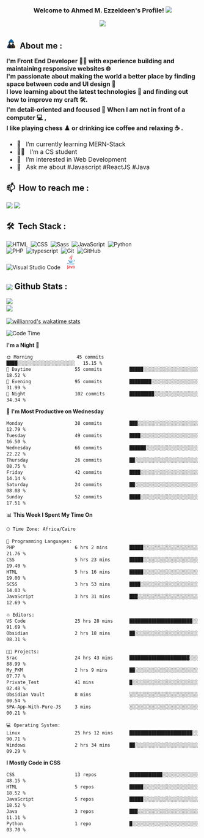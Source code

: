 <h3 align="center">
  Welcome to Ahmed M. Ezzeldeen's Profile!
  <img src="https://media.giphy.com/media/hvRJCLFzcasrR4ia7z/giphy.gif" width="28">
</h3>

<!-- Typing SVG by DenverCoder1 - https://github.com/DenverCoder1/readme-typing-svg -->
<p align="center">
  <a href="https://github.com/DenverCoder1/readme-typing-svg"><img src="https://readme-typing-svg.herokuapp.com/?lines=I'm%20Junior%20Software%20Engineer%20👨‍💻;I'm%20Front-End%20developer;Always%20learning%20new%20things&font=Fira%20Code&center=true&width=440&height=45&color=2196f3&vCenter=true&size=24"></a>
</p>

## <img src ="https://github.com/0xAbdulKhalid/0xAbdulKhalid/raw/main/assets/mdImages/about_me.gif" width=25px> &nbsp;About me :

<p Style="font-size:16px; font-weight:bold; ">
I'm Front End Developer 🧑‍💻 with experience building and maintaining responsive websites 🌐<br>
I'm passionate about making the world a better place by finding space between code and UI design 🎨<br>
I love learning about the latest technologies 🚀 and finding out how to improve my craft 🛠️.<br> I'm detail-oriented and focused 🤏 
When I am not in front of a computer 💻️ ,<br> I like playing chess ♟️ or drinking ice coffee and relaxing ☕️ .
</p>

<ul style="font-size:16px">
<li>🌱 &nbsp; I’m currently learning MERN-Stack</li>
<li>👨‍💻 &nbsp; I’m a CS student</li>
<li>👀 &nbsp; I’m interested in Web Development</li>
<li>💬 &nbsp; Ask me about #Javascript #ReactJS #Java</li>
</ul>

## 📫 &nbsp;How to reach me :

<a href="https://www.linkedin.com/in/ahmed3zzeldeen/" target="_blank"><img src="https://img.shields.io/badge/-Ahmed%20M.%20Ezzeldeen-0077B5?style=for-the-badge&logo=Linkedin&logoColor=white"/></a>
<a href="https://telegram.me/Ahmed3zzeldeen" target="_blank"><img src="https://img.shields.io/badge/-Ahmed%20M.%20Ezzeldeen-0077B5?style=for-the-badge&logo=Telegram&logoColor=white"/></a>

## 🛠 &nbsp;Tech Stack :

![HTML](https://img.shields.io/badge/HTML5-E34F26?style=for-the-badge&logo=html5&logoColor=white)&nbsp;
![CSS](https://img.shields.io/badge/CSS3-1572B6?style=for-the-badge&logo=css3&logoColor=white)&nbsp;
![Sass](https://img.shields.io/badge/Sass-CC6699?style=for-the-badge&logo=sass&logoColor=white)&nbsp;
![JavaScript](https://img.shields.io/badge/JavaScript-323330?style=for-the-badge&logo=javascript&logoColor=F7DF1E)&nbsp;
![Python](https://img.shields.io/badge/Python-FFD43B?style=for-the-badge&logo=python&logoColor=blue)&nbsp;<br>
![PHP](https://img.shields.io/badge/PHP-777BB4?style=for-the-badge&logo=php&logoColor=white)&nbsp;
![typescript](https://img.shields.io/badge/TypeScript-05122A?style=for-the-badge&logo=typescript&logoColor=white)&nbsp;
![Git](https://img.shields.io/badge/GIT-E44C30?style=for-the-badge&logo=git&logoColor=white)&nbsp;
![GitHub](https://img.shields.io/badge/GitHub-100000?style=for-the-badge&logo=github&logoColor=white)&nbsp;<br>
![Visual Studio Code](https://img.shields.io/badge/VSCode-0078D4?style=for-the-badge&logo=visual%20studio%20code&logoColor=white)&nbsp;
<a href="https://www.java.com" target="_blank"> <img src="https://raw.githubusercontent.com/devicons/devicon/master/icons/java/java-original-wordmark.svg" alt="java" width="40" height="40"/></a>

<!-- ![Figma](https://img.shields.io/badge/figma-05122A.svg?style=for-the-badge&logo=figma&logoColor=white) -->

## <img src = "https://media.giphy.com/media/iY8CRBdQXODJSCERIr/giphy.gif" align="center" width ="30px"> Github Stats :

![](https://github-readme-stats.vercel.app/api?username=Ahmed3zzeldeen&theme=tokyonight&hide_border=false&include_all_commits=false&count_private=false)<br/>
![](https://github-readme-streak-stats.herokuapp.com/?user=Ahmed3zzeldeen&theme=tokyonight&hide_border=false)<br/>

[![willianrod's wakatime stats](https://github-readme-stats.vercel.app/api/wakatime?username=ahmed3zzeldeen&layout=compact)](https://github.com/anuraghazra/github-readme-stats)

<!--START_SECTION:waka-->
![Code Time](http://img.shields.io/badge/Code%20Time-558%20hrs%2020%20mins-blue)

**I'm a Night 🦉** 

```text
🌞 Morning                45 commits          ████░░░░░░░░░░░░░░░░░░░░░   15.15 % 
🌆 Daytime                55 commits          █████░░░░░░░░░░░░░░░░░░░░   18.52 % 
🌃 Evening                95 commits          ████████░░░░░░░░░░░░░░░░░   31.99 % 
🌙 Night                  102 commits         █████████░░░░░░░░░░░░░░░░   34.34 % 
```
📅 **I'm Most Productive on Wednesday** 

```text
Monday                   38 commits          ███░░░░░░░░░░░░░░░░░░░░░░   12.79 % 
Tuesday                  49 commits          ████░░░░░░░░░░░░░░░░░░░░░   16.50 % 
Wednesday                66 commits          ██████░░░░░░░░░░░░░░░░░░░   22.22 % 
Thursday                 26 commits          ██░░░░░░░░░░░░░░░░░░░░░░░   08.75 % 
Friday                   42 commits          ████░░░░░░░░░░░░░░░░░░░░░   14.14 % 
Saturday                 24 commits          ██░░░░░░░░░░░░░░░░░░░░░░░   08.08 % 
Sunday                   52 commits          ████░░░░░░░░░░░░░░░░░░░░░   17.51 % 
```


📊 **This Week I Spent My Time On** 

```text
🕑︎ Time Zone: Africa/Cairo

💬 Programming Languages: 
PHP                      6 hrs 2 mins        █████░░░░░░░░░░░░░░░░░░░░   21.76 % 
CSS                      5 hrs 23 mins       █████░░░░░░░░░░░░░░░░░░░░   19.40 % 
HTML                     5 hrs 16 mins       █████░░░░░░░░░░░░░░░░░░░░   19.00 % 
SCSS                     3 hrs 53 mins       ████░░░░░░░░░░░░░░░░░░░░░   14.03 % 
JavaScript               3 hrs 31 mins       ███░░░░░░░░░░░░░░░░░░░░░░   12.69 % 

🔥 Editors: 
VS Code                  25 hrs 28 mins      ███████████████████████░░   91.69 % 
Obsidian                 2 hrs 18 mins       ██░░░░░░░░░░░░░░░░░░░░░░░   08.31 % 

🐱‍💻 Projects: 
Srac                     24 hrs 43 mins      ██████████████████████░░░   88.99 % 
My_PKM                   2 hrs 9 mins        ██░░░░░░░░░░░░░░░░░░░░░░░   07.77 % 
Private_Test             41 mins             █░░░░░░░░░░░░░░░░░░░░░░░░   02.48 % 
Obsidian Vault           8 mins              ░░░░░░░░░░░░░░░░░░░░░░░░░   00.54 % 
SPA-App-With-Pure-JS     3 mins              ░░░░░░░░░░░░░░░░░░░░░░░░░   00.21 % 

💻 Operating System: 
Linux                    25 hrs 12 mins      ███████████████████████░░   90.71 % 
Windows                  2 hrs 34 mins       ██░░░░░░░░░░░░░░░░░░░░░░░   09.29 % 
```

**I Mostly Code in CSS** 

```text
CSS                      13 repos            ████████████░░░░░░░░░░░░░   48.15 % 
HTML                     5 repos             █████░░░░░░░░░░░░░░░░░░░░   18.52 % 
JavaScript               5 repos             █████░░░░░░░░░░░░░░░░░░░░   18.52 % 
Java                     3 repos             ███░░░░░░░░░░░░░░░░░░░░░░   11.11 % 
Python                   1 repo              █░░░░░░░░░░░░░░░░░░░░░░░░   03.70 % 
```




<!--END_SECTION:waka-->
